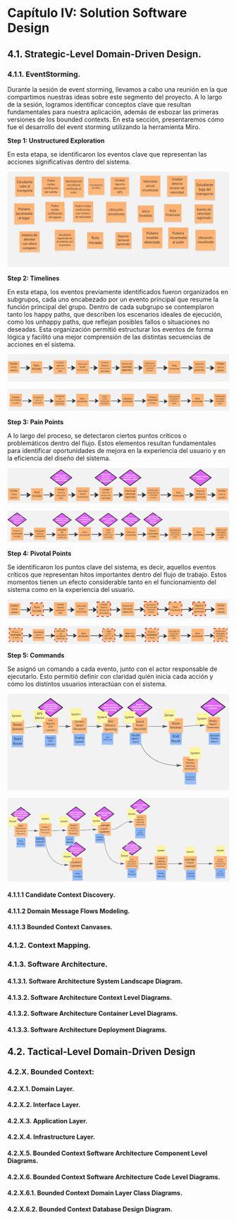 ﻿# Capítulo IV: Solution Software Design

## 4.1. Strategic-Level Domain-Driven Design.

### 4.1.1. EventStorming.

Durante la sesión de event storming, llevamos a cabo una reunión en la que compartimos nuestras ideas sobre este segmento del proyecto. A lo largo de la sesión, logramos identificar conceptos clave que resultan fundamentales para nuestra aplicación, además de esbozar las primeras versiones de los bounded contexts.
En esta sección, presentaremos cómo fue el desarrollo del event storming utilizando la herramienta Miro.

**Step 1: Unstructured Exploration**

En esta etapa, se identificaron los eventos clave que representan las acciones
significativas dentro del sistema.

![Step 1](assets/chapter4/step1.jpg)

**Step 2: Timelines**

En esta etapa, los eventos previamente identificados fueron organizados en subgrupos, cada uno encabezado por un evento principal que resume la función principal del grupo. Dentro de cada subgrupo se contemplaron tanto los happy paths, que describen los escenarios ideales de ejecución, como los unhappy paths, que reflejan posibles fallos o situaciones no deseadas. Esta organización permitió estructurar los eventos de forma lógica y facilitó una mejor comprensión de las distintas secuencias de acciones en el sistema.

![step2-Timeline 1](assets/chapter4/step2-timeline1.jpg)

![step2-Timeline 2](assets/chapter4/step2-timeline2.jpg)

**Step 3: Pain Points**

A lo largo del proceso, se detectaron ciertos puntos críticos o problemáticos dentro del flujo. Estos elementos resultan fundamentales para identificar oportunidades de mejora en la experiencia del usuario y en la eficiencia del diseño del sistema.

![step3-Timeline 1](assets/chapter4/step3-timeline1.jpg)

![step3-Timeline 2](assets/chapter4/step3-timeline2.jpg)

**Step 4: Pivotal Points**

Se identificaron los puntos clave del sistema, es decir, aquellos eventos críticos que representan hitos importantes dentro del flujo de trabajo. Estos momentos tienen un efecto considerable tanto en el funcionamiento del sistema como en la experiencia del usuario.

![step4-Timeline 1](assets/chapter4/step4-timeline1.jpg)

![step4-Timeline 2](assets/chapter4/step4-timeline2.jpg)

**Step 5: Commands**

Se asignó un comando a cada evento, junto con el actor responsable de ejecutarlo. Esto permitió definir con claridad quién inicia cada acción y cómo los distintos usuarios interactúan con el sistema.

![step5-Timeline 1](assets/chapter4/step5-timeline1.jpg)

![step5-Timeline 2](assets/chapter4/step5-timeline2.jpg)

#### 4.1.1.1 Candidate Context Discovery.

#### 4.1.1.2 Domain Message Flows Modeling.

#### 4.1.1.3 Bounded Context Canvases.

### 4.1.2. Context Mapping.

### 4.1.3. Software Architecture.

#### 4.1.3.1. Software Architecture System Landscape Diagram.

#### 4.1.3.2. Software Architecture Context Level Diagrams.

#### 4.1.3.2. Software Architecture Container Level Diagrams.

#### 4.1.3.3. Software Architecture Deployment Diagrams.

## 4.2. Tactical-Level Domain-Driven Design

### 4.2.X. Bounded Context: <Bounded Context Name>

#### 4.2.X.1. Domain Layer.

#### 4.2.X.2. Interface Layer.

#### 4.2.X.3. Application Layer.

#### 4.2.X.4. Infrastructure Layer.

#### 4.2.X.5. Bounded Context Software Architecture Component Level Diagrams.

#### 4.2.X.6. Bounded Context Software Architecture Code Level Diagrams.

#### 4.2.X.6.1. Bounded Context Domain Layer Class Diagrams.

#### 4.2.X.6.2. Bounded Context Database Design Diagram.
